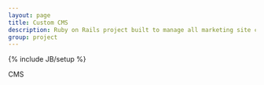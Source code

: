 ```yaml
---
layout: page
title: Custom CMS
description: Ruby on Rails project built to manage all marketing site content for FreeLife.com
group: project
---
```

{% include JB/setup %}

CMS